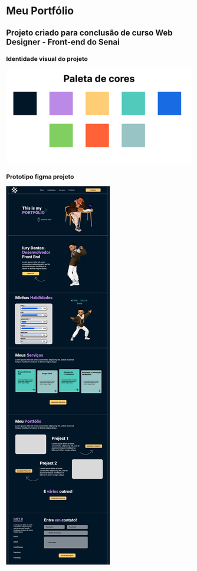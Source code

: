 # Meu Portfólio

## Projeto criado para conclusão de curso Web Designer - Front-end do Senai

### Identidade visual do projeto

![Paleta de cores](src/img/Paleta.png)

### Prototipo figma projeto

![Prototipo de alta fidelidade figma](src/img/Desktop.png)

